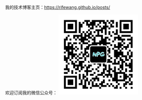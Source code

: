 我的技术博客主页：https://rifewang.github.io/posts/

欢迎订阅我的微信公众号：
![公众号](https://raw.githubusercontent.com/RifeWang/images/master/qrcode.jpg)
